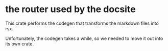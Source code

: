 # the router used by the docsite

This crate performs the codegen that transforms the markdown files into rsx.

Unfortunately, the codegen takes a while, so we needed to move it out into its own crate.

